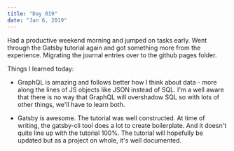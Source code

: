 ```yaml
---
title: "Day 019"
date: "Jan 6, 2019"
---
```


Had a productive weekend morning and jumped on tasks early. Went through the Gatsby tutorial again and got something more from the experience. Migrating the journal entries over to the github pages folder.

Things I learned today:

* GraphQL is amazing and follows better how I think about data - more along the lines of JS objects like JSON instead of SQL. I'm a well aware that there is no way that GraphQL will overshadow SQL so with lots of other things, we'll have to learn both.

* Gatsby is awesome. The tutorial was well constructed. At time of writing, the gatsby-cli tool does a lot to create boilerplate. And it doesn't quite line up with the tutorial 100%. The tutorial will hopefully be updated but as a project on whole, it's well documented.


